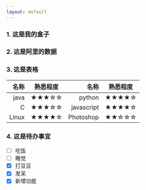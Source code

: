 ```yaml
---
layout: default
---
```



<script type="text/javascript">
  function get_tbreg() {
    $.get(
         "http://lp.taobao.com/go/rgn/citydistrictdata.php"
        ,{}
        ,function(data,status,xhr){
          //console.log(data);
          tnodes = data.nodes;
          shtml = "<ul>";
          for (var i = 0; i < tnodes.length; i++) {
          	shtml += "<li>" + tnodes[i].id + "</li>";
          }
          shtml += "</ul>";

          $("#resTbreg").html(shtml);
        }
        ,'jsonp'
      );
    }
  var murl = "http://xhfeng.freeddns.org:8000";
  var mone = true;

  function get_data() {
    $.ajax({
        type: "GET",
        url: murl,
        //crossDomain: true,
        data: {},
        dataType: "text",
        success: function(data){
            $('#resText').empty();
            $('#resText').html(data);
        },
       error: function (xhr, status, errMsg) {
            console.log("xhr:", xhr);
            console.log("status:", status);
            console.log("errMsg:", errMsg);
            if (mone) {
              mone = false;
              murl = "http://192.168.1.20:8000";
              get_data();
            }
       }
    });
  }
  get_data();
  get_tbreg();
</script>

### 1. 这是我的盒子

<div id="resText" class="well"></div>

### 2. 这是阿里的数据

<div id="resTbreg" class="well"></div>



### 3. 这是表格

| 名称 | 熟悉程度 | 名称 | 熟悉程度 |
| ------: | :------: | ------: | :------: |
| java | ★★★☆☆ | python | ★★★★☆ |
| C | ★★★☆☆ | javascript | ★★★★☆ |
| Linux | ★★★★☆ | Photoshop | ★★☆☆☆ |

### 4. 这是待办事宜

- [ ] 吃饭
- [ ] 睡觉
- [x] 打豆豆
- [x] 发呆
- [x] 新增功能
